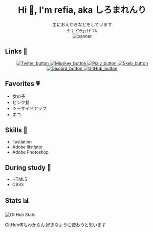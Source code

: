 <!--
**refia72/refia72** is a ✨ _special_ ✨ repository because its `README.md` (this file) appears on your GitHub profile.

Here are some ideas to get you started:

- 🔭 I’m currently working on ...
- 🌱 I’m currently learning ...
- 👯 I’m looking to collaborate on ...
- 🤔 I’m looking for help with ...
- 💬 Ask me about ...
- 📫 How to reach me: ...
- 😄 Pronouns: ...
- ⚡ Fun fact: ...
うんこ
-->

<div align="center">

# Hi 💪, I'm refia, aka しろまれんり
主におえかきなどをしています<br>
ﾃﾞｻﾞｲﾝﾁｮｯﾄﾃﾞｷﾙ<br>
![banner](https://i.imgur.com/G796Cg8.png)

</div>

## Links 🔗
<div align="center">
    <a href="https://twitter.com/shiromamashiro">
        <img src="https://user-images.githubusercontent.com/95982323/221352776-11d4aebd-b2d6-4faa-93b6-91bc1916f30d.png" alt="Twiter_button">
    </a>
    <a href="https://misskey.io/@refinyaa">
        <img src="https://user-images.githubusercontent.com/95982323/221352779-9f3e0034-46bb-4d25-bc7a-6b60853cf61e.png" alt="Misskey_button">
    </a>
    <a href="https://www.pixiv.net/users/18753741">
        <img src="https://user-images.githubusercontent.com/95982323/221352780-aa8dedb2-e40c-401e-af31-eedd422931e3.png" alt="Pixiv_button">
    </a>
    <a href="https://skeb.jp/@shiromamashiro">
        <img src="https://user-images.githubusercontent.com/95982323/221352782-c2f2fb90-fd31-40dd-9677-b5698ff18d8c.png" alt="Skeb_button">
    </a>
    <a href="https://discord.com/users/refia#5849">
        <img src="https://user-images.githubusercontent.com/95982323/221352777-e3a1c057-fa3e-47e2-bcc3-d373e7c8f959.png" alt="Discord_button">
    </a>
    <a href="https://github.com/refia72">
        <img src="https://user-images.githubusercontent.com/95982323/221352778-f30cdb34-bd2e-4026-ba01-ab36f03231af.png" alt="GitHub_button">
    </a>
    
</div>

## Favorites 💗
* 女の子
* ピンク髪
* ツーサイドアップ
* ネコ

## Skills 💪
* Ilustlation
* Adobe Ilistlator
* Adobe Photoshop

## During study 📖
* HTML5
* CSS3

## Stats 📊
![GitHub Stats](https://github-readme-stats.vercel.app/api?username=refia72&count_private=true&show_icons=true)

GitHub何もわからん
好きなように使おうと思います
